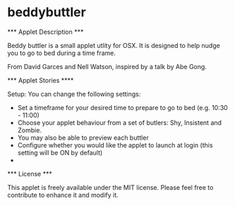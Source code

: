 # beddybuttler

*** Applet Description ***

Beddy buttler is a small applet utlity for OSX. It is designed to help nudge you to go to bed during a time frame. 

From David Garces and Nell Watson, inspired by a talk by Abe Gong.

*** Applet Stories ****

Setup:
You can change the following settings:

- Set a timeframe for your desired time to prepare to go to bed (e.g. 10:30 - 11:00)
- Choose your applet behaviour from a set of butlers: Shy, Insistent and Zombie.
- You may also be able to preview each buttler
- Configure whether you would like the applet to launch at login (this setting will be ON by default)
- 


*** License ***

This applet is freely available under the MIT license. Please feel free to contribute to enhance it and modify it.
